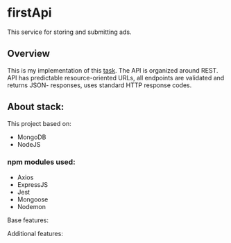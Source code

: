 # firstApi

This service for storing and submitting ads.

## Overview 

This is my implementation of this [task](https://github.com/avito-tech/adv-backend-trainee-assignment/blob/main/README.md).
The API is organized around REST. API has predictable resource-oriented URLs, all endpoints are validated and returns JSON- responses, uses standard HTTP response codes.

## About stack:

This project based on:

-   MongoDB
-   NodeJS

### npm modules used:
-   Axios
-   ExpressJS
-   Jest
-   Mongoose
-   Nodemon

Base features:

Additional features:
